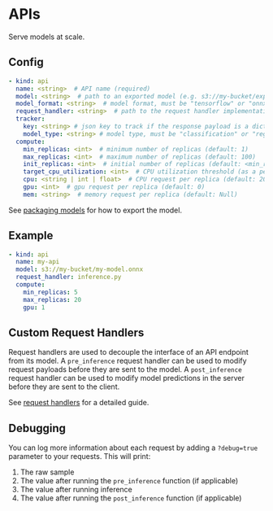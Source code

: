 # APIs

Serve models at scale.

## Config

```yaml
- kind: api
  name: <string>  # API name (required)
  model: <string>  # path to an exported model (e.g. s3://my-bucket/exported_model/1568244606)
  model_format: <string>  # model format, must be "tensorflow" or "onnx" (default: "onnx" if model path ends with .onnx, "tensorflow" if model path ends with .zip or is a directory)
  request_handler: <string>  # path to the request handler implementation file, relative to the cortex root
  tracker:
    key: <string> # json key to track if the response payload is a dictionary
    model_type: <string> # model type, must be "classification" or "regression"
  compute:
    min_replicas: <int>  # minimum number of replicas (default: 1)
    max_replicas: <int>  # maximum number of replicas (default: 100)
    init_replicas: <int>  # initial number of replicas (default: <min_replicas>)
    target_cpu_utilization: <int>  # CPU utilization threshold (as a percentage) to trigger scaling (default: 80)
    cpu: <string | int | float>  # CPU request per replica (default: 200m)
    gpu: <int>  # gpu request per replica (default: 0)
    mem: <string>  # memory request per replica (default: Null)
```

See [packaging models](packaging-models.md) for how to export the model.

## Example

```yaml
- kind: api
  name: my-api
  model: s3://my-bucket/my-model.onnx
  request_handler: inference.py
  compute:
    min_replicas: 5
    max_replicas: 20
    gpu: 1
```

## Custom Request Handlers

Request handlers are used to decouple the interface of an API endpoint from its model. A `pre_inference` request handler can be used to modify request payloads before they are sent to the model. A `post_inference` request handler can be used to modify model predictions in the server before they are sent to the client.

See [request handlers](request-handlers.md) for a detailed guide.

## Debugging

You can log more information about each request by adding a `?debug=true` parameter to your requests. This will print:

1. The raw sample
2. The value after running the `pre_inference` function (if applicable)
3. The value after running inference
4. The value after running the `post_inference` function (if applicable)
